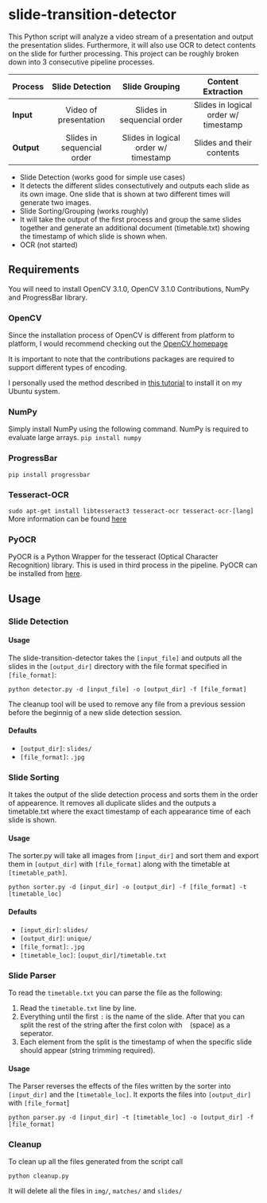 # slide-transition-detector

This Python script will analyze a video stream of a presentation and output the presentation slides. Furthermore, it will also use OCR to detect contents on the slide for further processing.
This project can be roughly broken down into 3 consecutive pipeline processes. 

|**Process**|Slide Detection|Slide Grouping|Content Extraction|
|---|:---:|:---:|:---:|
|**Input**|Video of presentation|Slides in sequencial order|Slides in logical order w/ timestamp| 
|**Output**|Slides in sequencial order|Slides in logical order w/ timestamp|Slides and their contents|

* Slide Detection (works good for simple use cases)
 * It detects the different slides consectutively and outputs each slide as its own image. One slide that is shown at two different times will generate two images.
* Slide Sorting/Grouping (works roughly)
 * It will take the output of the first process and group the same slides together and generate an additional document (timetable.txt) showing the timestamp of which slide is shown when.
* OCR (not started)

## Requirements
You will need to install OpenCV 3.1.0, OpenCV 3.1.0 Contributions, NumPy and ProgressBar library.
### OpenCV

Since the installation process of OpenCV is different from platform to platform, I would recommend checking out the [OpenCV homepage](http://opencv.org)

It is important to note that the contributions packages are required to support different types of encoding.

I personally used the method described in [this tutorial](http://embedonix.com/articles/image-processing/installing-opencv-3-1-0-on-ubuntu/) to install it on my Ubuntu system.

### NumPy
Simply install NumPy using the following command. NumPy is required to evaluate large arrays.
`pip install numpy`
### ProgressBar
`pip install progressbar`
### Tesseract-OCR
`sudo apt-get install libtesseract3 tesseract-ocr tesseract-ocr-[lang]`
More information can be found [here](https://github.com/tesseract-ocr/tesseract)

### PyOCR
PyOCR is a Python Wrapper for the tesseract (Optical Character Recognition) library. This is used in third process in the pipeline.
PyOCR can be installed from [here](https://github.com/jflesch/pyocr).


## Usage
### Slide Detection
#### Usage
The slide-transition-detector takes the `[input_file]` and outputs all the slides in the `[output_dir]` directory with the file format specified in `[file_format]`:

`python detector.py -d [input_file] -o [output_dir] -f [file_format]`

The cleanup tool will be used to remove any file from a previous session before the beginnig of a new slide detection session.

#### Defaults
* `[output_dir]`: `slides/`
* `[file_format]`: `.jpg`

### Slide Sorting
It takes the output of the slide detection process and sorts them in the order of appearence. It removes all duplicate slides and the outputs a timetable.txt where the exact timestamp of each appearance time of each slide is shown.

#### Usage
The sorter.py will take all images from `[input_dir]` and sort them and export them in `[output_dir]` with `[file_format]` along with the timetable at `[timetable_path]`.

`python sorter.py -d [input_dir] -o [output_dir] -f [file_format] -t [timetable_loc]`

#### Defaults
* `[input_dir]`: `slides/`
* `[output_dir]`: `unique/`
* `[file_format]`: `.jpg`
* `[timetable_loc]`: `[ouput_dir]/timetable.txt`

### Slide Parser
To read the `timetable.txt` you can parse the file as the following:

1. Read the `timetable.txt` line by line.
2. Everything until the first `:` is the name of the slide. After that you can split the rest of the string after the first colon with ` ` (space) as a seperator.
3. Each element from the split is the timestamp of when the specific slide should appear (string trimming required).

#### Usage
The Parser reverses the effects of the files written by the sorter into `[input_dir]` and the `[timetable_loc]`. It exports the files into `[output_dir]` with `[file_format`]

`python parser.py -d [input_dir] -t [timetable_loc] -o [output_dir] -f [file_format]`


### Cleanup
To clean up all the files generated from the script call

`python cleanup.py`

It will delete all the files in `img/`, `matches/` and `slides/`
